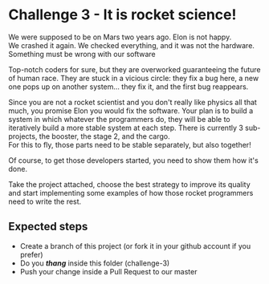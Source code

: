 # Challenge 3 - It is rocket science!
We were supposed to be on Mars two years ago. Elon is not happy.  
We crashed it again. We checked everything, and it was not the hardware.  
Something must be wrong with our software

Top-notch coders for sure, but they are overworked guaranteeing the future of human race. 
They are stuck in a vicious circle: they fix a bug here, a new one pops up on another system… they fix it, and the first 
bug reappears.

Since you are not a rocket scientist and you don't really like physics all that much, you promise Elon you would fix the 
software. Your plan is to build a system in which whatever the programmers do, they will be able to iteratively build a 
more stable system at each step. There is currently 3 sub-projects, the booster, the stage 2, and the cargo.  
For this to fly, those parts need to be stable separately, but also together!

Of course, to get those developers started, you need to show them how it's done.

Take the project attached, choose the best strategy to improve its quality and start implementing some examples of how 
those rocket programmers need to write the rest.

## Expected steps
+ Create a branch of this project (or fork it in your github account if you prefer)
+ Do you **_thang_** inside this folder (challenge-3)
+ Push your change inside a Pull Request to our master